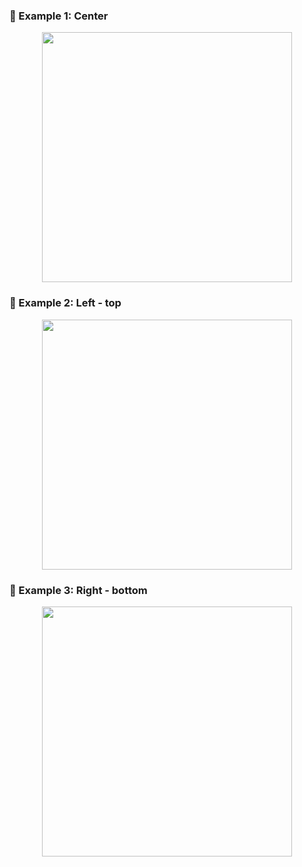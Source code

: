 ### 📌 Example 1: Center
<p align="center">
  <img src="https://github.com/user-attachments/assets/b997f203-5a79-43a1-95c2-027b533e15a0" width="400"/>
</p>

### 📌 Example 2: Left - top
<p align="center">
  <img src="https://github.com/user-attachments/assets/0f46ec46-0815-430a-ac79-e0bc0b07adb5" width="400"/>
</p>

### 📌 Example 3: Right - bottom
<p align="center">
  <img src="https://github.com/user-attachments/assets/2256ba6e-e8df-4a00-b15a-9a3fb1fce025" width="400"/>
</p>
